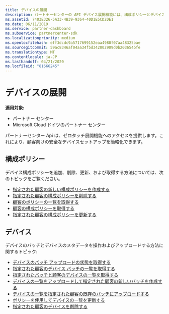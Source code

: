 ```yaml
---
title: デバイスの展開
description: パートナーセンターの API デバイス展開機能には、構成ポリシーとデバイスが含まれます。
ms.assetid: 7403E326-5A33-4B39-9364-40D1E5CD2DE1
ms.date: 06/11/2019
ms.service: partner-dashboard
ms.subservice: partnercenter-sdk
ms.localizationpriority: medium
ms.openlocfilehash: eff3dcdc9a5717699152eaa4980f07aa48325bae
ms.sourcegitcommit: 59ac8346af04aa34f5d342002909d0b203654bfe
ms.translationtype: MT
ms.contentlocale: ja-JP
ms.lasthandoff: 04/21/2020
ms.locfileid: "81666245"
---
```

# <a name="device-deployment"></a>デバイスの展開

**適用対象:**

- パートナー センター
- Microsoft Cloud ドイツのパートナー センター

パートナーセンター Api は、ゼロタッチ展開機能へのアクセスを提供します。これにより、顧客向けの安全なデバイスセットアップを簡略化できます。

## <a name="configuration-policies"></a>構成ポリシー

デバイス構成ポリシーを追加、削除、更新、および取得する方法については、次のトピックをご覧ください。

- [指定された顧客の新しい構成ポリシーを作成する](create-a-new-configuration-policy-for-the-specified-customer.md)
- [指定された顧客の構成ポリシーを削除する](delete-a-configuration-policy-for-the-specified-customer.md)
- [顧客のポリシーの一覧を取得する](get-a-list-of-a-customer-s-policies.md)
- [顧客の構成ポリシーを取得する](retrieve-a-customer-s-configuration-policy.md)
- [指定された顧客の構成ポリシーを更新する](update-a-configuration-policy-for-the-specified-customer.md)

## <a name="devices"></a>デバイス

デバイスのバッチとデバイスのメタデータを操作およびアップロードする方法に関するトピック:

- [デバイスのバッチ アップロードの状態を取得する](get-the-status-of-a-device-batch-upload.md)
- [指定された顧客のデバイス バッチの一覧を取得する](get-the-list-of-device-batches-for-the-specified-customer.md)
- [指定されたバッチと顧客のデバイスの一覧を取得する](get-a-list-of-devices-for-the-specified-batch-and-customer.md)
- [デバイスの一覧をアップロードして指定された顧客の新しいバッチを作成する](upload-a-list-of-devices-to-create-a-new-batch-for-the-specified-customer.md)
- [デバイスの一覧を指定された顧客の既存のバッチにアップロードする](upload-a-list-of-devices-for-the-specified-customer.md)
- [ポリシーを使用してデバイスの一覧を更新する](update-a-list-of-devices-with-a-policy.md)
- [指定された顧客のデバイスを削除する](delete-a-device-for-the-specified-customer.md)
